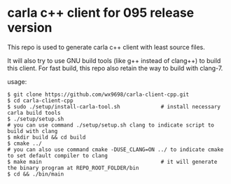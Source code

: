 # carla c++ client for 095 release version

This repo is used to generate carla c++ client with least source files. 

It will also try to use GNU build tools (like g++ instead of clang++) to build this client. For fast build, this repo also retain the way to build with clang-7.

usage:
```
$ git clone https://github.com/wx9698/carla-client-cpp.git
$ cd carla-client-cpp
$ sudo ./setup/install-carla-tool.sh             # install necessary carla build tools
$ ./setup/setup.sh                               
# you can use command ./setup/setup.sh clang to indicate script to build with clang
$ mkdir build && cd build
$ cmake ../
# you can also use command cmake -DUSE_CLANG=ON ../ to indicate cmake to set default compiler to clang
$ make main                                      # it will generate the binary program at REPO_ROOT_FOLDER/bin
$ cd && ./bin/main
```
